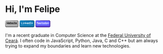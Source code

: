 # Hi, I'm Felipe

[![Website](Website.png)](https://felipe.keiler.nom.br/)
[![LinkedIn](LinkedIn.png)](https://www.linkedin.com/in/felipe-keiler/)
[![Mastodon](Mastodon.png)](https://mstdn.social/@fkeiler/)

I'm a recent graduate in Computer Science at the [Federal University of Ceará](https://www.ufc.br/). I often code in JavaScript, Python, Java, C and C++ but am always trying to expand my boundaries and learn new technologies.
